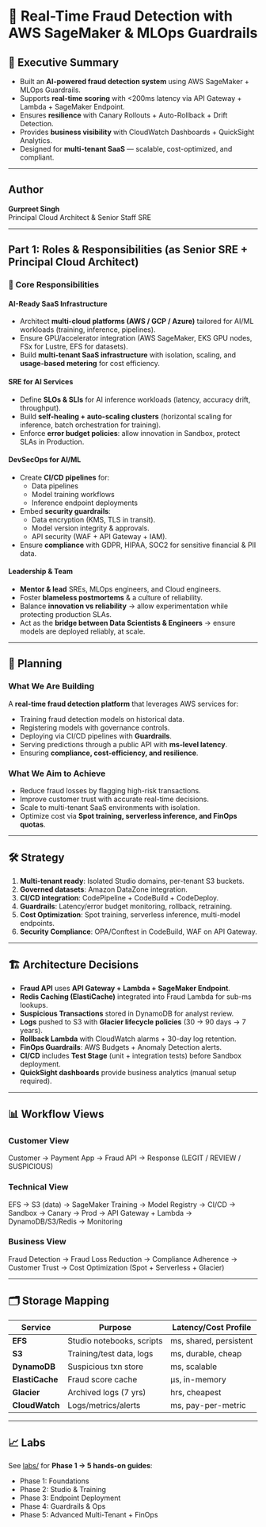 # 🚀 Real-Time Fraud Detection with AWS SageMaker & MLOps Guardrails

## 📝 Executive Summary
- Built an **AI-powered fraud detection system** using AWS SageMaker + MLOps Guardrails.  
- Supports **real-time scoring** with <200ms latency via API Gateway + Lambda + SageMaker Endpoint.  
- Ensures **resilience** with Canary Rollouts + Auto-Rollback + Drift Detection.  
- Provides **business visibility** with CloudWatch Dashboards + QuickSight Analytics.  
- Designed for **multi-tenant SaaS** — scalable, cost-optimized, and compliant.  

---

## Author
**Gurpreet Singh**  
Principal Cloud Architect & Senior Staff SRE  

---

## Part 1: Roles & Responsibilities (as Senior SRE + Principal Cloud Architect)

### 🎯 Core Responsibilities

#### AI-Ready SaaS Infrastructure
- Architect **multi-cloud platforms (AWS / GCP / Azure)** tailored for AI/ML workloads (training, inference, pipelines).  
- Ensure GPU/accelerator integration (AWS SageMaker, EKS GPU nodes, FSx for Lustre, EFS for datasets).  
- Build **multi-tenant SaaS infrastructure** with isolation, scaling, and **usage-based metering** for cost efficiency.  

#### SRE for AI Services
- Define **SLOs & SLIs** for AI inference workloads (latency, accuracy drift, throughput).  
- Build **self-healing + auto-scaling clusters** (horizontal scaling for inference, batch orchestration for training).  
- Enforce **error budget policies**: allow innovation in Sandbox, protect SLAs in Production.  

#### DevSecOps for AI/ML
- Create **CI/CD pipelines** for:  
  - Data pipelines  
  - Model training workflows  
  - Inference endpoint deployments  
- Embed **security guardrails**:  
  - Data encryption (KMS, TLS in transit).  
  - Model version integrity & approvals.  
  - API security (WAF + API Gateway + IAM).  
- Ensure **compliance** with GDPR, HIPAA, SOC2 for sensitive financial & PII data.  

#### Leadership & Team
- **Mentor & lead** SREs, MLOps engineers, and Cloud engineers.  
- Foster **blameless postmortems** & a culture of reliability.  
- Balance **innovation vs reliability** → allow experimentation while protecting production SLAs.  
- Act as the **bridge between Data Scientists & Engineers** → ensure models are deployed reliably, at scale.  

---

## 🎯 Planning

### What We Are Building
A **real-time fraud detection platform** that leverages AWS services for:
- Training fraud detection models on historical data.  
- Registering models with governance controls.  
- Deploying via CI/CD pipelines with **Guardrails**.  
- Serving predictions through a public API with **ms-level latency**.  
- Ensuring **compliance, cost-efficiency, and resilience**.  

### What We Aim to Achieve
- Reduce fraud losses by flagging high-risk transactions.  
- Improve customer trust with accurate real-time decisions.  
- Scale to multi-tenant SaaS environments with isolation.  
- Optimize cost via **Spot training, serverless inference, and FinOps quotas**.  

---

## 🛠️ Strategy

1. **Multi-tenant ready**: Isolated Studio domains, per-tenant S3 buckets.  
2. **Governed datasets**: Amazon DataZone integration.  
3. **CI/CD integration**: CodePipeline + CodeBuild + CodeDeploy.  
4. **Guardrails**: Latency/error budget monitoring, rollback, retraining.  
5. **Cost Optimization**: Spot training, serverless inference, multi-model endpoints.  
6. **Security Compliance**: OPA/Conftest in CodeBuild, WAF on API Gateway.  

---

## 🏗️ Architecture Decisions

- **Fraud API** uses **API Gateway + Lambda + SageMaker Endpoint**.  
- **Redis Caching (ElastiCache)** integrated into Fraud Lambda for sub-ms lookups.  
- **Suspicious Transactions** stored in DynamoDB for analyst review.  
- **Logs** pushed to S3 with **Glacier lifecycle policies** (30 → 90 days → 7 years).  
- **Rollback Lambda** with CloudWatch alarms + 30-day log retention.  
- **FinOps Guardrails**: AWS Budgets + Anomaly Detection alerts.  
- **CI/CD** includes **Test Stage** (unit + integration tests) before Sandbox deployment.  
- **QuickSight dashboards** provide business analytics (manual setup required).  

---

## 📊 Workflow Views

### Customer View
Customer → Payment App → Fraud API → Response (LEGIT / REVIEW / SUSPICIOUS)

### Technical View
EFS → S3 (data) → SageMaker Training → Model Registry → CI/CD → Sandbox → Canary → Prod → API Gateway + Lambda → DynamoDB/S3/Redis → Monitoring

### Business View
Fraud Detection → Fraud Loss Reduction → Compliance Adherence → Customer Trust → Cost Optimization (Spot + Serverless + Glacier)

---

## 🗂️ Storage Mapping

| Service        | Purpose                        | Latency/Cost Profile |
|----------------|--------------------------------|----------------------|
| **EFS**        | Studio notebooks, scripts      | ms, shared, persistent |
| **S3**         | Training/test data, logs       | ms, durable, cheap |
| **DynamoDB**   | Suspicious txn store           | ms, scalable |
| **ElastiCache**| Fraud score cache              | µs, in-memory |
| **Glacier**    | Archived logs (7 yrs)          | hrs, cheapest |
| **CloudWatch** | Logs/metrics/alerts            | ms, pay-per-metric |

---

## 📈 Labs
See [labs/](labs) for **Phase 1 → 5 hands-on guides**:  
- Phase 1: Foundations  
- Phase 2: Studio & Training  
- Phase 3: Endpoint Deployment  
- Phase 4: Guardrails & Ops  
- Phase 5: Advanced Multi-Tenant + FinOps  

